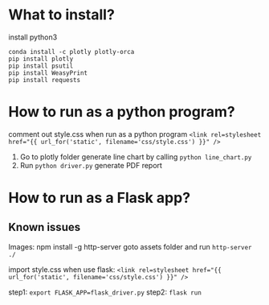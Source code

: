 # What to install?
install python3
```
conda install -c plotly plotly-orca
pip install plotly
pip install psutil
pip install WeasyPrint
pip install requests
```
# How to run as a python program?
comment out style.css when run as a python program `<link rel=stylesheet href="{{ url_for('static', filename='css/style.css') }}" />`
1. Go to plotly folder generate line chart by calling `python line_chart.py`
2. Run `python driver.py` generate PDF report


# How to run as a Flask app?

## Known issues

Images:
npm install -g http-server
goto assets folder and run `http-server ./`

import style.css when use flask:
 `<link rel=stylesheet href="{{ url_for('static', filename='css/style.css') }}" />`

 step1: `export FLASK_APP=flask_driver.py`
 step2: `flask run`